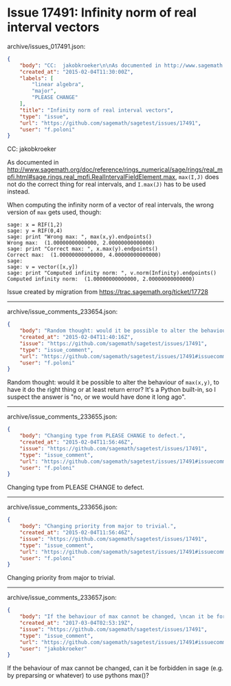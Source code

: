 # Issue 17491: Infinity norm of real interval vectors

archive/issues_017491.json:
```json
{
    "body": "CC:  jakobkroeker\n\nAs documented in http://www.sagemath.org/doc/reference/rings_numerical/sage/rings/real_mpfi.html#sage.rings.real_mpfi.RealIntervalFieldElement.max, `max(I,J)` does not do the correct thing for real intervals, and `I.max(J)` has to be used instead.\n\nWhen computing the infinity norm of a vector of real intervals, the wrong version of `max` gets used, though:\n\n\n\n```\nsage: x = RIF(1,2)\nsage: y = RIF(0,4)\nsage: print \"Wrong max: \", max(x,y).endpoints()\nWrong max:  (1.00000000000000, 2.00000000000000)\nsage: print \"Correct max: \", x.max(y).endpoints()\nCorrect max:  (1.00000000000000, 4.00000000000000)\nsage: \nsage: v = vector([x,y])\nsage: print \"Computed infinity norm: \", v.norm(Infinity).endpoints()\nComputed infinity norm:  (1.00000000000000, 2.00000000000000)\n```\n\n\n\nIssue created by migration from https://trac.sagemath.org/ticket/17728\n\n",
    "created_at": "2015-02-04T11:30:00Z",
    "labels": [
        "linear algebra",
        "major",
        "PLEASE CHANGE"
    ],
    "title": "Infinity norm of real interval vectors",
    "type": "issue",
    "url": "https://github.com/sagemath/sagetest/issues/17491",
    "user": "f.poloni"
}
```
CC:  jakobkroeker

As documented in http://www.sagemath.org/doc/reference/rings_numerical/sage/rings/real_mpfi.html#sage.rings.real_mpfi.RealIntervalFieldElement.max, `max(I,J)` does not do the correct thing for real intervals, and `I.max(J)` has to be used instead.

When computing the infinity norm of a vector of real intervals, the wrong version of `max` gets used, though:



```
sage: x = RIF(1,2)
sage: y = RIF(0,4)
sage: print "Wrong max: ", max(x,y).endpoints()
Wrong max:  (1.00000000000000, 2.00000000000000)
sage: print "Correct max: ", x.max(y).endpoints()
Correct max:  (1.00000000000000, 4.00000000000000)
sage: 
sage: v = vector([x,y])
sage: print "Computed infinity norm: ", v.norm(Infinity).endpoints()
Computed infinity norm:  (1.00000000000000, 2.00000000000000)
```



Issue created by migration from https://trac.sagemath.org/ticket/17728





---

archive/issue_comments_233654.json:
```json
{
    "body": "Random thought: would it be possible to alter the behaviour of `max(x,y)`, to have it do the right thing or at least return error? It's a Python built-in, so I suspect the answer is \"no, or we would have done it long ago\".",
    "created_at": "2015-02-04T11:40:16Z",
    "issue": "https://github.com/sagemath/sagetest/issues/17491",
    "type": "issue_comment",
    "url": "https://github.com/sagemath/sagetest/issues/17491#issuecomment-233654",
    "user": "f.poloni"
}
```

Random thought: would it be possible to alter the behaviour of `max(x,y)`, to have it do the right thing or at least return error? It's a Python built-in, so I suspect the answer is "no, or we would have done it long ago".



---

archive/issue_comments_233655.json:
```json
{
    "body": "Changing type from PLEASE CHANGE to defect.",
    "created_at": "2015-02-04T11:56:46Z",
    "issue": "https://github.com/sagemath/sagetest/issues/17491",
    "type": "issue_comment",
    "url": "https://github.com/sagemath/sagetest/issues/17491#issuecomment-233655",
    "user": "f.poloni"
}
```

Changing type from PLEASE CHANGE to defect.



---

archive/issue_comments_233656.json:
```json
{
    "body": "Changing priority from major to trivial.",
    "created_at": "2015-02-04T11:56:46Z",
    "issue": "https://github.com/sagemath/sagetest/issues/17491",
    "type": "issue_comment",
    "url": "https://github.com/sagemath/sagetest/issues/17491#issuecomment-233656",
    "user": "f.poloni"
}
```

Changing priority from major to trivial.



---

archive/issue_comments_233657.json:
```json
{
    "body": "If the behaviour of max cannot be changed, \ncan it be forbidden in sage (e.g. by preparsing or whatever)\nto use pythons max()?",
    "created_at": "2017-03-04T02:53:19Z",
    "issue": "https://github.com/sagemath/sagetest/issues/17491",
    "type": "issue_comment",
    "url": "https://github.com/sagemath/sagetest/issues/17491#issuecomment-233657",
    "user": "jakobkroeker"
}
```

If the behaviour of max cannot be changed, 
can it be forbidden in sage (e.g. by preparsing or whatever)
to use pythons max()?
